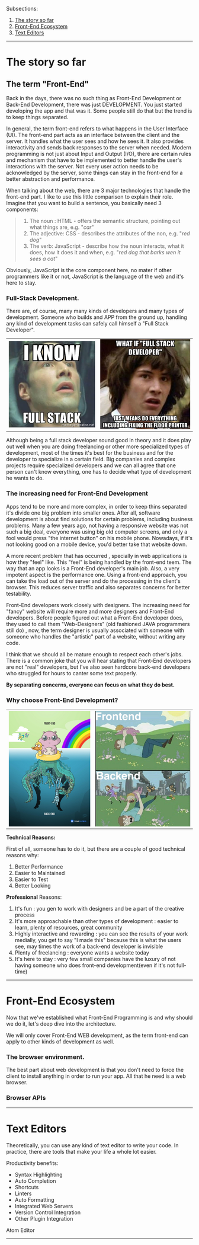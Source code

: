 Subsections:

1. [The story so far](#storySoFar)
2. [Front-End Ecosystem](#FE_Echosystem)
3. [Text Editors](#TextEditors)



---



<h1 id="storySoFar">The story so far</h1>



## The term "Front-End"



Back in the days, there was no such thing as Front-End Development or Back-End Development, there was just DEVELOPMENT.  You just started developing the app and that was it. Some people still do that but the trend is to keep things separated.

In general, the term front-end refers to what happens in the User Interface (UI). The front-end part acts as an interface between the client and the server. It handles what the user  sees and how he sees it. It also provides interactivity and sends back responses to the server when needed. Modern programming is not just about Input and Output (I/O), there are certain rules and mechanism that have to be implemented to better handle the user's interactions with the server. Not every user action needs to be acknowledged by the server, some things can stay in the front-end for a better abstraction and performance.

When talking about the web, there are 3 major technologies that handle the front-end part. I like to use this little comparison to explain their role. Imagine that you want to build a sentence, you basically need 3 components: 

> 1. The noun : HTML - offers the semantic structure, pointing out what things are, e.g. "*car*"
> 2. The adjective: CSS - describes the attributes of the non, e.g. "*red dog*"
> 3. The verb: JavaScript - describe how the noun interacts, what it does, how it does it and when, e.g. "r*ed dog that barks wen it sees a cat*"
>

Obviously, JavaScript is the core component here, no mater if other programmers like it or not, JavaScript is the language of the web and it's here to stay.



### Full-Stack Development.

There are, of course, many many kinds of developers and many types of development. Someone who builds and APP from the ground up, handling any kind of development tasks can safely call himself a "Full Stack Developer".



|                           |                           |
| ------------------------- | ------------------------- |
| ![](_img/fullStack01.jpg) | ![](_img/fullStack02.jpg) |



Although being a full stack developer sound good in theory and it does play out well when you are doing freelancing or other more specialized types of development, most of the times it's best for the business and for the developer to specialize in a certain field. Big companies and complex projects require specialized developers and we can all agree that one person can't know everything, one has to decide what type of development he wants to do.



### The increasing need for Front-End Development

Apps tend to be more and more complex, in order to keep thins separated it's divide one big problem into smaller ones. After all, software development is about find solutions for certain problems, including business problems. Many a few years ago, not having a responsive website was not such a big deal, everyone was using big old computer screens, and only a fool would press "the internet button" on his mobile phone. Nowadays, if it's not looking good on a mobile device, you'd better take that website down.

A more recent problem that has occurred , specially in web applications is how they "feel" like. This "feel" is being handled by the front-end teem. The way that an app looks is a Front-End developer's main job. Also, a very impotent aspect is the performance one. Using a front-end approach, you can take the load out of the server and do the processing in the client's browser. This reduces server traffic and also separates concerns for better testability.

Front-End developers work closely with designers. The increasing need for "fancy" website will require more and more designers and Front-End developers. Before people figured out what a Front-End developer does, they used to call them "Web-Designers" (old fashioned JAVA programmers still do) , now, the term designer is usually associated with someone with someone who handles the "artistic" part of a website, without writing any code. 

I think that we should all be mature enough to respect each other's jobs. There is a common joke that you will hear stating that Front-End developers are not "real" developers, but I've also seen hardcore back-end developers who struggled for hours to canter some text properly. 

**By separating concerns, everyone can focus on what they do best.**



### Why choose Front-End Development? 

|                                     |                                      |
| ----------------------------------- | ------------------------------------ |
| ![](_img/front-end_vs_back-end.jpg) | ![](_img/front-end_vs_back-end2.jpg) |



**Technical Reasons:**

First of all, someone has to do it, but there are a couple of good technical reasons why:

1. Better Performance
2. Easier to Maintained
3. Easier to Test
4. Better Looking



**Professional** Reasons:

1. It's fun : you gen to work with designers and be a part of the creative process
2. It's more approachable than other types of development : easier to learn, plenty of resources, great community
3. Highly interactive and rewarding : you can see the results of your work medially, you get to say "I made this" because this is what the users see, may times the work of a back-end developer is invisible
4. Plenty of freelancing : everyone wants a website today
5. It's here to stay : very few small companies have the luxury of not having someone who does front-end development(even if it's not full-time)



---





<h1 id="FE_Echosystem">Front-End Ecosystem</h1>



Now that we've established what Front-End Programming is and why should we do it, let's deep dive into the architecture.



We will only cover Front-End WEB development, as the term front-end can apply to other kinds of development as well.



### The browser environment.



The best part about web development is that you don't need to force the client to install anything in order to run your app. All that he need is a web browser.



### Browser APIs







---





<h1 id="TextEditors">Text Editors</h1>



Theoretically, you can use any kind of text editor to write your code. In practice, there are tools that make your life a whole lot easier.



Productivity benefits:

- Syntax Highlighting
- Auto Completion
- Shortcuts
- Linters
- Auto Formatting
- Integrated Web Servers
- Version Control Integration
- Other Plugin Integration



Atom Editor





----

